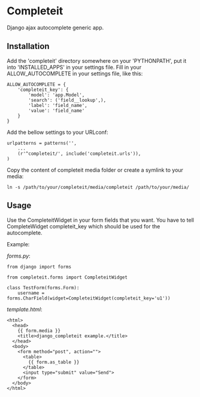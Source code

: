 Completeit
==========

Django ajax autocomplete generic app.

Installation
------------

Add the 'completeit' directory somewhere on your 'PYTHONPATH', put it into 'INSTALLED_APPS' in your settings file.
Fill in your ALLOW_AUTOCOMPLETE in your settings file, like this:

    ALLOW_AUTOCOMPLETE = {
        'completeit_key': {
            'model': 'app.Model',
            'search': ('field__lookup',),
            'label': 'field_name',
            'value': 'field_name'
        }
    }

Add the bellow settings to your URLconf:

    urlpatterns = patterns('',
        ...
        (r'^completeit/', include('completeit.urls')),
    )

Copy the content of completeit media folder or create a symlink to your media:

    ln -s /path/to/your/completeit/media/completeit /path/to/your/media/

Usage
-----

Use the CompleteitWidget in your form fields that you want.
You have to tell CompleteWidget completeit_key which should be used for the autocomplete.

Example:

*forms.py*:

    from django import forms
    
    from completeit.forms import CompleteitWidget

    class TestForm(forms.Form):
        username = forms.CharField(widget=CompleteitWidget(completeit_key='u1'))

*template.html*:

    <html>
      <head>
        {{ form.media }}
        <title>django_completeit example.</title>
      </head>  
      <body>
        <form method="post", action="">
          <table>
            {{ form.as_table }}
          </table>
          <input type="submit" value="Send">
        </form>
      </body>
    </html>
